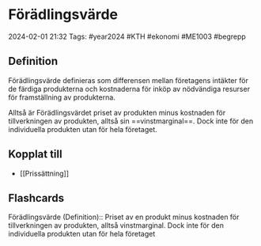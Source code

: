 # Förädlingsvärde

2024-02-01 21:32
Tags: #year2024 #KTH #ekonomi #ME1003 #begrepp

## Definition

Förädlingsvärde definieras som differensen mellan företagens intäkter för de färdiga produkterna och kostnaderna för inköp av nödvändiga resurser för framställning av produkterna.

Alltså är Förädlingsvärdet priset av produkten minus kostnaden för tillverkningen av produkten, alltså sin ==vinstmarginal==. Dock inte för den individuella produkten utan för hela företaget.

## Kopplat till

- [[Prissättning]]

## Flashcards

Förädlingsvärde (Definition):: Priset av en produkt minus kostnaden för tillverkningen av produkten, alltså vinstmarginal. Dock inte för den individuella produkten utan för hela företaget
